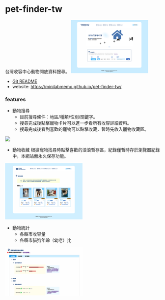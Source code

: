 # pet-finder-tw
台灣收容中心動物開放資料搜尋。
<img src="./home_page.png" width="50%">

- [Git README](https://github.com/minilabmemo/pet-finder-tw/blob/master/README.md) 
- website: https://minilabmemo.github.io/pet-finder-tw/

### features

- 動物搜尋
  - 目前搜尋條件：地區/種類/性別/關鍵字。
  - 搜尋完成後點擊寵物卡片可以進一步看所有收容詳細資料。
  - 搜尋完成後看到喜歡的寵物可以點擊收藏，暫時先收入寵物收藏區。
<img src="./screen_find.png" width="50%">


- 動物收藏
根據寵物找尋時點擊喜歡的浪浪暫存區，紀錄僅暫時存於瀏覽器紀錄中，本網站無永久保存功能。

<img src="./screen_store.png" width="50%">

- 動物統計
  - 各縣市收容量
  - 各縣市貓狗年齡（幼老）比
<img src="./screen_chart.png" width="50%">



